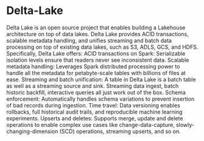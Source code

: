 # Delta-Lake
Delta Lake is an open source project that enables building a Lakehouse architecture on top of data lakes. Delta Lake provides ACID transactions, scalable metadata handling, and unifies streaming and batch data processing on top of existing data lakes, such as S3, ADLS, GCS, and HDFS.  Specifically, Delta Lake offers:  ACID transactions on Spark: Serializable isolation levels ensure that readers never see inconsistent data. Scalable metadata handling: Leverages Spark distributed processing power to handle all the metadata for petabyte-scale tables with billions of files at ease. Streaming and batch unification: A table in Delta Lake is a batch table as well as a streaming source and sink. Streaming data ingest, batch historic backfill, interactive queries all just work out of the box. Schema enforcement: Automatically handles schema variations to prevent insertion of bad records during ingestion. Time travel: Data versioning enables rollbacks, full historical audit trails, and reproducible machine learning experiments. Upserts and deletes: Supports merge, update and delete operations to enable complex use cases like change-data-capture, slowly-changing-dimension (SCD) operations, streaming upserts, and so on.
